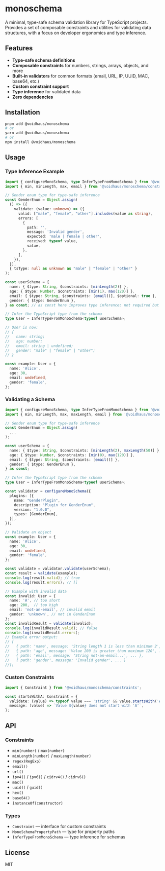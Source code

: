 # monoschema

A minimal, type-safe schema validation library for TypeScript projects. Provides a set of composable constraints and utilities for validating data structures, with a focus on developer ergonomics and type inference.

## Features

- **Type-safe schema definitions**
- **Composable constraints** for numbers, strings, arrays, objects, and more
- **Built-in validators** for common formats (email, URL, IP, UUID, MAC, base64, etc.)
- **Custom constraint support**
- **Type inference** for validated data
- **Zero dependencies**

## Installation

```sh
pnpm add @voidhaus/monoschema
# or
yarn add @voidhaus/monoschema
# or
npm install @voidhaus/monoschema
```

## Usage


### Type Inference Example

```ts
import { configureMonoSchema, type InferTypeFromMonoSchema } from '@voidhaus/monoschema';
import { min, minLength, max, email } from '@voidhaus/monoschema/constraints';

// Gender enum type for type-safe inference
const GenderEnum = Object.assign(
  () => ({
    validate: (value: unknown) => ({
      valid: ["male", "female", "other"].includes(value as string),
      errors: [
        {
          path: '',
          message: 'Invalid gender',
          expected: 'male | female | other',
          received: typeof value,
          value,
        },
      ],
    }),
  }),
  { tsType: null as unknown as "male" | "female" | "other" }
);

const userSchema = {
  name: { $type: String, $constraints: [minLength(2)] },
  age: { $type: Number, $constraints: [min(1), max(120)] },
  email: { $type: String, $constraints: [email()], $optional: true },
  gender: { $type: GenderEnum },
} as const; // as const here improves type inference; not required but recommended

// Infer the TypeScript type from the schema
type User = InferTypeFromMonoSchema<typeof userSchema>;

// User is now:
// {
//   name: string;
//   age: number;
//   email: string | undefined;
//   gender: "male" | "female" | "other";
// }

const example: User = {
  name: 'Alice',
  age: 30,
  email: undefined,
  gender: 'female',
};
```

### Validating a Schema

```ts
import { configureMonoSchema, type InferTypeFromMonoSchema } from '@voidhaus/monoschema';
import { min, minLength, max, maxLength, email } from '@voidhaus/monoschema/constraints';

// Gender enum type for type-safe inference
const GenderEnum = Object.assign(
  ...
);

const userSchema = {
  name: { $type: String, $constraints: [minLength(2), maxLength(50)] },
  age: { $type: Number, $constraints: [min(0), max(120)] },
  email: { $type: String, $constraints: [email()] },
  gender: { $type: GenderEnum },
} as const;

// Infer the TypeScript type from the schema
type User = InferTypeFromMonoSchema<typeof userSchema>;

const validator = configureMonoSchema({
  plugins: [{
    name: "GenderPlugin",
    description: "Plugin for GenderEnum",
    version: "1.0.0",
    types: [GenderEnum],
  }],
});

// Validate an object
const example: User = {
  name: 'Alice',
  age: 30,
  email: undefined,
  gender: 'female',
};

const validate = validator.validate(userSchema);
const result = validate(example);
console.log(result.valid); // true
console.log(result.errors); // []

// Example with invalid data
const invalid: User = {
  name: 'A', // too short
  age: 200,  // too high
  email: 'not-an-email', // invalid email
  gender: 'unknown', // not in GenderEnum
};
const invalidResult = validate(invalid);
console.log(invalidResult.valid); // false
console.log(invalidResult.errors);
// Example error output:
// [
//   { path: 'name', message: 'String length 1 is less than minimum 2', ... },
//   { path: 'age', message: 'Value 200 is greater than maximum 120', ... },
//   { path: 'email', message: 'String not-an-email...', ... },
//   { path: 'gender', message: 'Invalid gender', ... }
//];
```

### Custom Constraints

```ts
import { Constraint } from '@voidhaus/monoschema/constraints';

const startsWithA: Constraint = {
  validate: (value) => typeof value === 'string' && value.startsWith('A'),
  message: (value) => `Value ${value} does not start with 'A'`,
};
```

## API

### Constraints

- `min(number)` / `max(number)`
- `minLength(number)` / `maxLength(number)`
- `regex(RegExp)`
- `email()`
- `url()`
- `ipv4()` / `ipv6()` / `cidrv4()` / `cidrv6()`
- `mac()`
- `uuid()` / `guid()`
- `hex()`
- `base64()`
- `instanceOf(constructor)`

### Types

- `Constraint` — interface for custom constraints
- `MonoSchemaPropertyPath` — type for property paths
- `InferTypeFromMonoSchema` — type inference for schemas

## License

MIT
